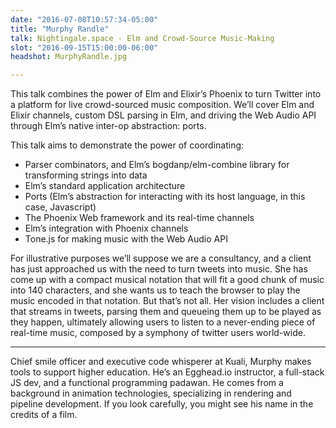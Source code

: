 ```yaml
---
date: "2016-07-08T10:57:34-05:00"
title: "Murphy Randle"
talk: Nightingale.space - Elm and Crowd-Source Music-Making
slot: "2016-09-15T15:00:00-06:00"
headshot: MurphyRandle.jpg

---
```


This talk combines the power of Elm and Elixir’s Phoenix to turn Twitter into a
platform for live crowd-sourced music composition. We’ll cover Elm and Elixir
channels, custom DSL parsing in Elm, and driving the Web Audio API through Elm’s
native inter-op abstraction: ports.

<!--more-->

This talk aims to demonstrate the power of coordinating:

- Parser combinators, and Elm’s bogdanp/elm-combine library for transforming
  strings into data
- Elm’s standard application architecture
- Ports (Elm’s abstraction for interacting with its host language, in this case,
  Javascript)
- The Phoenix Web framework and its real-time channels
- Elm’s integration with Phoenix channels
- Tone.js for making music with the Web Audio API

For illustrative purposes we’ll suppose we are a consultancy, and a client has
just approached us with the need to turn tweets into music. She has come up with
a compact musical notation that will fit a good chunk of music into 140
characters, and she wants us to teach the browser to play the music encoded in
that notation. But that’s not all. Her vision includes a client that streams in
tweets, parsing them and queueing them up to be played as they happen,
ultimately allowing users to listen to a never-ending piece of real-time music,
composed by a symphony of twitter users world-wide.

---

Chief smile officer and executive code whisperer at Kuali, Murphy makes tools to
support higher education. He’s an Egghead.io instructor, a full-stack JS dev,
and a functional programming padawan. He comes from a background in animation
technologies, specializing in rendering and pipeline development. If you look
carefully, you might see his name in the credits of a film.
